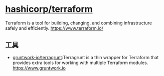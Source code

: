 # [hashicorp/terraform](https://github.com/hashicorp/terraform)

Terraform is a tool for building, changing, and combining infrastructure safely and efficiently. https://www.terraform.io/

## 工具

* [gruntwork-io/terragrunt](https://github.com/gruntwork-io/terragrunt):Terragrunt is a thin wrapper for Terraform that provides extra tools for working with multiple Terraform modules. https://www.gruntwork.io
